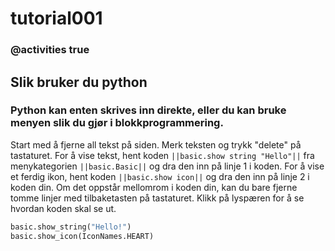 # tutorial001
### @activities true
## Slik bruker du python
### Python kan enten skrives inn direkte, eller du kan bruke menyen slik du gjør i blokkprogrammering.
Start med å fjerne all tekst på siden. Merk teksten og trykk "delete" på tastaturet.
For å vise tekst, hent koden ``||basic.show string "Hello"||`` fra menykategorien ``||basic.Basic||`` og dra den inn på linje 1 i koden.
For å vise et ferdig ikon, hent koden ``||basic.show icon||`` og dra den inn på linje 2 i koden din. Om det oppstår mellomrom i koden din, kan du bare fjerne tomme linjer med tilbaketasten på tastaturet.
Klikk på lyspæren for å se hvordan koden skal se ut.

```python
basic.show_string("Hello!")
basic.show_icon(IconNames.HEART)
```